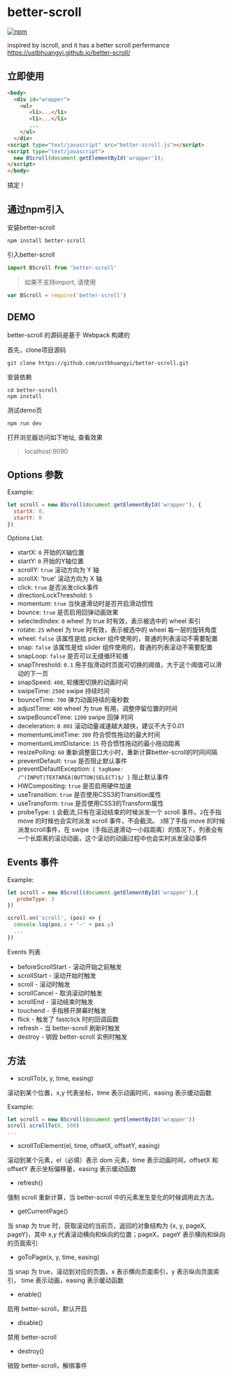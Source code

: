 # better-scroll
[![npm](https://img.shields.io/npm/v/better-scroll.svg?style=flat-square)](https://www.npmjs.com/package/better-scroll)

inspired by iscroll, and it has a better scroll perfermance https://ustbhuangyi.github.io/better-scroll/

## 立即使用

```HTML
<body>
  <div id="wrapper">
    <ul>
	   <li>...</li>
	   <li>...</li>
	   ...
    </ul>
  </div>
<script type="text/javascript" src="better-scroll.js"></script>
<script type="text/javascript">
  new BScroll(document.getElementById('wrapper'));
</script>
</body>
```

搞定 !

## 通过npm引入

安装better-scroll

```shell
npm install better-scroll
```
引入better-scroll

```javascript
import BScroll from 'better-scroll'
```

>如果不支持import, 请使用

```javascript
var BScroll = require('better-scroll')
```

## DEMO
better-scroll 的源码是基于 Webpack 构建的

首先，clone项目源码

```shell
git clone https://github.com/ustbhuangyi/better-scroll.git
```

安装依赖

```shell
cd better-scroll
npm install
```

测试demo页

```shell
npm run dev
```

打开浏览器访问如下地址, 查看效果

> localhost:9090

## Options 参数

Example:

```javascript
let scroll = new BScroll(document.getElementById('wrapper'), {
  startX: 0,
  startY: 0
})
```

Options List:

- startX: `0` 开始的X轴位置
- startY: `0` 开始的Y轴位置
- scrollY: `true` 滚动方向为 Y 轴
- scrollX: 'true' 滚动方向为 X 轴
- click: `true` 是否派发click事件
- directionLockThreshold: `5`
- momentum: `true` 当快速滑动时是否开启滑动惯性
- bounce: `true` 是否启用回弹动画效果
- selectedIndex: `0` wheel 为 true 时有效，表示被选中的 wheel 索引
- rotate: `25` wheel 为 true 时有效，表示被选中的 wheel 每一层的旋转角度
- wheel: `false` 该属性是给 picker 组件使用的，普通的列表滚动不需要配置
- snap: `false` 该属性是给 slider 组件使用的，普通的列表滚动不需要配置
- snapLoop: `false` 是否可以无缝循环轮播
- snapThreshold: `0.1` 用手指滑动时页面可切换的阈值，大于这个阈值可以滑动的下一页
- snapSpeed: `400`, 轮播图切换的动画时间
- swipeTime: `2500` swipe 持续时间
- bounceTime: `700` 弹力动画持续的毫秒数
- adjustTime: `400` wheel 为 true 有用，调整停留位置的时间
- swipeBounceTime: `1200` swipe 回弹 时间
- deceleration: `0.001` 滚动动量减速越大越快，建议不大于0.01
- momentumLimitTime: `300` 符合惯性拖动的最大时间
- momentumLimitDistance: `15` 符合惯性拖动的最小拖动距离
- resizePolling: `60` 重新调整窗口大小时，重新计算better-scroll的时间间隔
- preventDefault: `true` 是否阻止默认事件
- preventDefaultException: `{ tagName: /^(INPUT|TEXTAREA|BUTTON|SELECT)$/ }` 阻止默认事件
- HWCompositing: `true` 是否启用硬件加速
- useTransition: `true` 是否使用CSS3的Transition属性
- useTransform: `true` 是否使用CSS3的Transform属性
- probeType: `1` 会截流,只有在滚动结束的时候派发一个 scroll 事件。`2`在手指 move 的时候也会实时派发 scroll 事件，不会截流。 `3`除了手指 move 的时候派发scroll事件，在 swipe（手指迅速滑动一小段距离）的情况下，列表会有一个长距离的滚动动画，这个滚动的动画过程中也会实时派发滚动事件

## Events 事件

Example:

```javascript
let scroll = new BScroll(document.getElementById('wrapper'),{
   probeType: 3
})

scroll.on('scroll', (pos) => {
  console.log(pos.x + '~' + pos.y)
  ...
})
```

Events 列表

- beforeScrollStart - 滚动开始之前触发
- scrollStart - 滚动开始时触发
- scroll - 滚动时触发
- scrollCancel - 取消滚动时触发
- scrollEnd - 滚动结束时触发
- touchend - 手指移开屏幕时触发
- flick - 触发了 fastclick 时的回调函数
- refresh - 当 better-scroll 刷新时触发
- destroy - 销毁 better-scroll 实例时触发


## 方法

- scrollTo(x, y, time, easing) 

滚动到某个位置，x,y 代表坐标，time 表示动画时间，easing 表示缓动函数

Example:

```javascript
let scroll = new BScroll(document.getElementById('wrapper'))
scroll.scrollTo(0, 500)
...
```
- scrollToElement(el, time, offsetX, offsetY, easing) 

滚动到某个元素，el（必填）表示 dom 元素，time 表示动画时间，offsetX 和 offsetY 表示坐标偏移量，easing 表示缓动函数
    
  
- refresh() 

强制 scroll 重新计算，当 better-scroll 中的元素发生变化的时候调用此方法。

- getCurrentPage() 

当 snap 为 true 时，获取滚动的当前页，返回的对象结构为 {x, y, pageX, pageY}，其中 x,y 代表滚动横向和纵向的位置；pageX，pageY 表示横向和纵向的页面索引

- goToPage(x, y, time, easing)

当 snap 为 true，滚动到对应的页面，x 表示横向页面索引，y 表示纵向页面索引， time 表示动画，easing 表示缓动函数

- enable() 

启用 better-scroll，默认开启

- disable()

禁用 better-scroll

- destroy() 

销毁 better-scroll，解绑事件



